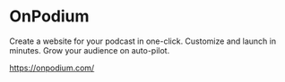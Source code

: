 # OnPodium
Create a website for your podcast in one-click. Customize and launch in minutes. Grow your audience on auto-pilot.

https://onpodium.com/

